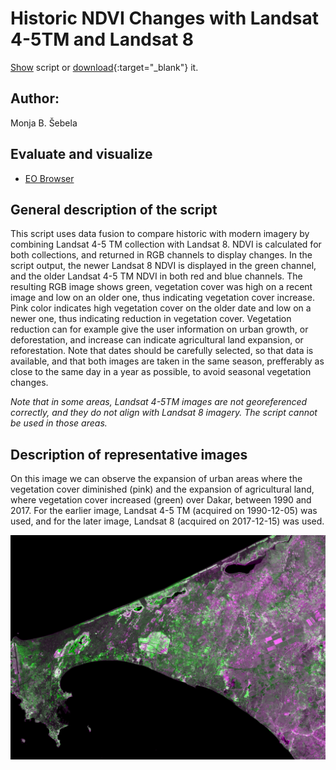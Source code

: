 # Historic NDVI Changes with Landsat 4-5TM and Landsat 8
  
<a href="#" id='togglescript'>Show</a> script or [download](script.js){:target="_blank"} it.  
<div id='script_view' style="display:none">  
{% highlight javascript %}  
{% include_relative script.js %}  
{% endhighlight %}  
</div>  

## Author: 
Monja B. Šebela
  
## Evaluate and visualize  
 - [EO Browser](https://sentinelshare.page.link/4WrR)
  
## General description of the script  
  
This script uses data fusion to compare historic with modern imagery by combining Landsat 4-5 TM collection with Landsat 8. NDVI is calculated for both collections, and returned in RGB channels to display changes. In the script output, the newer Landsat 8 NDVI is displayed in the green channel, and the older Landsat 4-5 TM NDVI in both red and blue channels. The resulting RGB image shows green, vegetation cover was high on a recent image and low on an older one, thus indicating vegetation cover increase. Pink color indicates high vegetation cover on the older date and low on a newer one, thus indicating reduction in vegetation cover. Vegetation reduction can for example give the user information on urban growth, or deforestation, and increase can indicate agricultural land expansion, or reforestation. Note that dates should be carefully selected, so that data is available, and that both images are taken in the same season, prefferably as close to the same day in a year as possible, to avoid seasonal vegetation changes. 

_Note that in some areas, Landsat 4-5TM images are not georeferenced correctly, and they do not align with Landsat 8 imagery. The script cannot be used in those areas._

## Description of representative images  
  
On this image we can observe the expansion of urban areas where the vegetation cover diminished (pink) and the expansion of agricultural land, where vegetation cover increased (green) over Dakar, between 1990 and 2017. For the earlier image, Landsat 4-5 TM (acquired on 1990-12-05) was used, and for the later image, Landsat 8 (acquired on 2017-12-15) was used.  

![Dakar](fig/fig1.png) 
